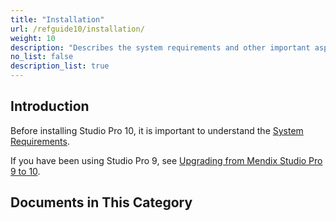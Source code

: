 ```yaml
---
title: "Installation"
url: /refguide10/installation/
weight: 10
description: "Describes the system requirements and other important aspects of installing and using Studio Pro 10."
no_list: false
description_list: true
---
```


## Introduction

Before installing Studio Pro 10, it is important to understand the [System Requirements](/refguide10/system-requirements/). 

If you have been using Studio Pro 9, see [Upgrading from Mendix Studio Pro 9 to 10](/refguide10/upgrading-from-9-to-10/).

## Documents in This Category
